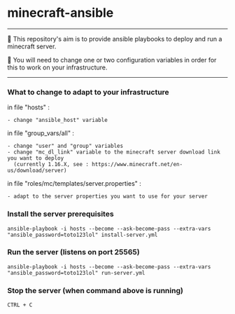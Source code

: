 # minecraft-ansible

---

:pushpin: This repository's aim is to provide ansible playbooks to deploy and run a minecraft server.

:pushpin: You will need to change one or two configuration variables in order for this to work on your infrastructure.

---

### What to change to adapt to your infrastructure

in file "hosts" :

    - change "ansible_host" variable

in file "group_vars/all" :

    - change "user" and "group" variables
    - change "mc_dl_link" variable to the minecraft server download link you want to deploy 
      (currently 1.16.X, see : https://www.minecraft.net/en-us/download/server)

in file "roles/mc/templates/server.properties" :

    - adapt to the server properties you want to use for your server

### Install the server prerequisites

    ansible-playbook -i hosts --become --ask-become-pass --extra-vars "ansible_password=toto123lol" install-server.yml

### Run the server (listens on port 25565)

    ansible-playbook -i hosts --become --ask-become-pass --extra-vars "ansible_password=toto123lol" run-server.yml

### Stop the server (when command above is running)
    
    CTRL + C
